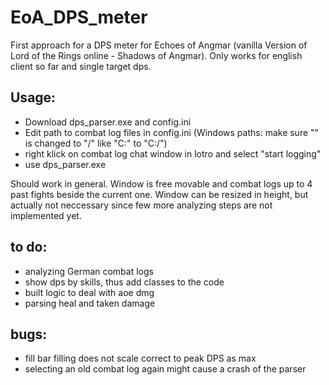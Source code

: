 # EoA_DPS_meter

First approach for a DPS meter for Echoes of Angmar (vanilla Version of Lord of the Rings online - Shadows of Angmar). Only works for english client so far and single target dps.

## Usage:

- Download dps_parser.exe and config.ini
- Edit path to combat log files in config.ini (Windows paths: make sure "\" is changed to "/" like "C:\" to "C:/") 
- right klick on combat log chat window in lotro and select "start logging"
- use dps_parser.exe  

Should work in general. Window is free movable and combat logs up to 4 past fights beside the current one. Window can be resized in height, but actually not neccessary since few more analyzing steps are not implemented yet.

## to do:

- analyzing German combat logs
- show dps by skills, thus add classes to the code
- built logic to deal with aoe dmg
- parsing heal and taken damage
 
 

## bugs:

- fill bar filling does not scale correct to peak DPS as max
- selecting an old combat log again might cause a crash of the parser

